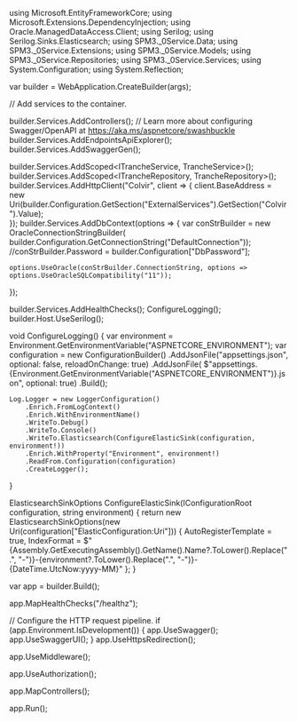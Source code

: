 using Microsoft.EntityFrameworkCore;
using Microsoft.Extensions.DependencyInjection;
using Oracle.ManagedDataAccess.Client;
using Serilog;
using Serilog.Sinks.Elasticsearch;
using SPM3._0Service.Data;
using SPM3._0Service.Extensions;
using SPM3._0Service.Models;
using SPM3._0Service.Repositories;
using SPM3._0Service.Services;
using System.Configuration;
using System.Reflection;

var builder = WebApplication.CreateBuilder(args);

// Add services to the container.

builder.Services.AddControllers();
// Learn more about configuring Swagger/OpenAPI at https://aka.ms/aspnetcore/swashbuckle
builder.Services.AddEndpointsApiExplorer();
builder.Services.AddSwaggerGen();

builder.Services.AddScoped<ITrancheService, TrancheService>();
builder.Services.AddScoped<ITrancheRepository, TrancheRepository>();
builder.Services.AddHttpClient("Colvir", client => 
{
    client.BaseAddress = new Uri(builder.Configuration.GetSection("ExternalServices").GetSection("Colvir").Value);    
});
builder.Services.AddDbContext<OracleDbContext>(options =>
{
    var conStrBuilder = new OracleConnectionStringBuilder(
          builder.Configuration.GetConnectionString("DefaultConnection"));
    //conStrBuilder.Password = builder.Configuration["DbPassword"];

    options.UseOracle(conStrBuilder.ConnectionString, options => options.UseOracleSQLCompatibility("11"));
});

builder.Services.AddHealthChecks();
ConfigureLogging();
builder.Host.UseSerilog();

void ConfigureLogging()
{
    var environment = Environment.GetEnvironmentVariable("ASPNETCORE_ENVIRONMENT");
    var configuration = new ConfigurationBuilder()
        .AddJsonFile("appsettings.json", optional: false, reloadOnChange: true)
        .AddJsonFile(
            $"appsettings.{Environment.GetEnvironmentVariable("ASPNETCORE_ENVIRONMENT")}.json",
            optional: true)
        .Build();

    Log.Logger = new LoggerConfiguration()
        .Enrich.FromLogContext()
        .Enrich.WithEnvironmentName()
        .WriteTo.Debug()
        .WriteTo.Console()
        .WriteTo.Elasticsearch(ConfigureElasticSink(configuration, environment!))
        .Enrich.WithProperty("Environment", environment!)
        .ReadFrom.Configuration(configuration)
        .CreateLogger();
}

ElasticsearchSinkOptions ConfigureElasticSink(IConfigurationRoot configuration, string environment)
{
    return new ElasticsearchSinkOptions(new Uri(configuration["ElasticConfiguration:Uri"]))
    {
        AutoRegisterTemplate = true,
        IndexFormat = $"{Assembly.GetExecutingAssembly().GetName().Name?.ToLower().Replace(".", "-")}-{environment?.ToLower().Replace(".", "-")}-{DateTime.UtcNow:yyyy-MM}"
    };
}

var app = builder.Build();

app.MapHealthChecks("/healthz");

// Configure the HTTP request pipeline.
if (app.Environment.IsDevelopment())
{
    app.UseSwagger();
    app.UseSwaggerUI();
}
app.UseHttpsRedirection();

app.UseMiddleware<ExceptionMiddleware>();

app.UseAuthorization();

app.MapControllers();

app.Run();
